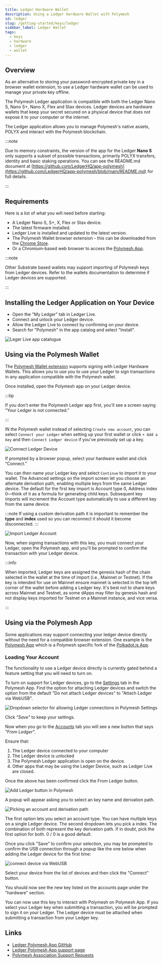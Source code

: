 ```yaml
---
title: Ledger Hardware Wallet
description: Using a Ledger Hardware Wallet with Polymesh
id: ledger
slug: /getting-started/keys/ledger
sidebar_label: Ledger Wallet
tags:
  - keys
  - hardware
  - ledger
  - wallet
---
```


## Overview

As an alternative to storing your password-encrypted private key in a browser wallet extension, to use a Ledger hardware wallet can be used to manage your private key offline.

The Polymesh Ledger application is compatible with both the Ledger Nano S, Nano S+, Nano X, Flex and Stax devices. Ledger devices are hardware wallets that keep your secret secured on a physical device that does not expose it to your computer or the internet.

The Ledger application allows you to manage Polymesh's native assets, POLYX and interact with the Polymesh blockchain.

:::note

Due to memory constraints, the version of the app for the Ledger **Nano S** only supports a subset of possible transactions, primarily POLYX transfers, identity and basic staking operations. You can see the README.md document at [https://github.com/LedgerHQ/app-polymesh](https://github.com/LedgerHQ/app-polymesh/blob/main/README.md) for full details.

:::

## Requirements

Here is a list of what you will need before starting:

- A Ledger Nano S, S+, X, Flex or Stax device.
- The latest firmware installed.
- Ledger Live is installed and updated to the latest version.
- The Polymesh Wallet browser extension - this can be downloaded from the [Chrome Store](https://chrome.google.com/webstore/detail/polymesh-wallet/jojhfeoedkpkglbfimdfabpdfjaoolaf).
- Or a Chromium-based web browser to access the [Polymesh App](https://mainnet-app.polymesh.network/).

:::note

Other Substrate based wallets may support importing of Polymesh keys from Ledger devices. Refer to the wallets documentation to determine if Ledger devices are supported.

:::

## Installing the Ledger Application on Your Device

- Open the "My Ledger" tab in Ledger Live.
- Connect and unlock your Ledger device.
- Allow the Ledger Live to connect by confirming on your device.
- Search for "Polymesh" in the app catalog and select "Install".

![Leger Live app catalogue](./images/ledger/ledger-live.png)

## Using via the Polymesh Wallet

The [Polymesh Wallet extension](/getting-started/keys/polymesh-wallet) supports signing with Ledger Hardware Wallets. This allows you to use you to use your Ledger to sign transactions in any application compatible with the Polymesh wallet.

Once installed, open the Polymesh app on your Ledger device.

:::tip

If you don't enter the Polymesh Ledger app first, you'll see a screen saying "Your Ledger is not connected."

:::

IN the Polymesh wallet instead of selecting `Create new account`, you can select `Connect your Ledger` when setting up your first wallet or click `+ Add a key` and then `Connect Ledger device` if you've previously set up a key.

![Connect Ledger Device](images/ledger/connect-ledger-device.png)

If prompted by a browser popup, select your hardware wallet and click “Connect.”

You can then name your Ledger key and select `Continue` to import it to your wallet. The Advanced settings on the import screen let you choose an alternate derivation path, enabling multiple keys from the same Ledger device. The default for the first key import is Account type 0, Address index 0—think of it as a formula for generating child keys. Subsequent key imports will increment the Account type automatically to use a different key from the same device.

:::note
If using a custom derivation path it is important to remember the **type** and **index** used so you can reconnect it should it become disconnected.
:::

![Import Ledger Account](images/ledger/import-ledger-account.png)

Now, when signing transactions with this key, you must connect your Ledger, open the Polymesh app, and you'll be prompted to confirm the transaction with your Ledger device.

:::info

When imported, Ledger keys are assigned the genesis hash of the chain selected in the wallet at the time of import (i.e., Mainnet or Testnet). If the key is intended for use on Mainnet ensure mainnet is selected in the top left corner of the wallet before adding a Ledger key. It's best not to share keys across Mainnet and Testnet, as some dApps may filter by genesis hash and not display keys imported for Testnet on a Mainnet instance, and vice versa.

:::

## Using via the Polymesh App

Some applications may support connecting your ledger device directly without the need for a compatible browser extension. One example is the [Polymesh App](https://mainnet-app.polymesh.network/) which is a Polymesh specific fork of the [Polkadot.js App](https://github.com/polkadot-js/apps).

### Loading Your Account

The functionality to use a Ledger device directly is currently gated behind a feature setting that you will need to turn on.

To turn on support for Ledger devices, go to the [Settings](https://mainnet-app.polymesh.network/#/settings) tab in the Polymesh App. Find the option for attaching Ledger devices and switch the option from the default "Do not attach Ledger devices" to "Attach Ledger via WebUSB".

![Dropdown selector for allowing Ledger connections in Polymesh Settings](./images/ledger/attach-ledger-setting.png)

Click _"Save"_ to keep your settings.

Now when you go to the [Accounts](https://mainnet-app.polymesh.network/#/accounts) tab you will see a new button that says _"From Ledger"_.

Ensure that:

1. The Ledger device connected to your computer
2. The Ledger device is unlocked
3. The Polymesh Ledger application is open on the device.
4. Other apps that may be using the Ledger Device, such as Ledger Live are closed.

Once the above has been confirmed click the From Ledger button.

![Add Ledger button in Polymesh](./images/ledger/from-ledger.png)

A popup will appear asking you to select an key name and derivation path.

![Picking an account and derivation path](./images/ledger/add-account.png)

The first option lets you select an account type. You can have multiple keys on a single Ledger device. The second dropdown lets you pick a index. The combination of both represent the key derivation path. If in doubt, pick the first option for both. 0 / 0 is a good default.

Once you click "Save" to confirm your selection, you may be prompted to confirm the USB connection through a popup like the one below when adding the Ledger device for the first time:

![connect device via WebUSB](./images/ledger/wants-to-connect.png)

Select your device from the list of devices and then click the "Connect" button.

You should now see the new key listed on the accounts page under the "hardware" section.

You can now use this key to interact with Polymesh on Polymesh App. If you select your Ledger key when submitting a transaction, you will be prompted to sign it on your Ledger. The Ledger device must be attached when submitting a transaction from your Ledger key.

## Links

- [Ledger Polymesh App GitHub](https://github.com/LedgerHQ/app-polymesh)
- [Ledger Polymesh App support page](https://support.ledger.com/article/4641803176221-zd)
- [Polymesh Association Support Requests](https://polymesh.network/contact-us)
